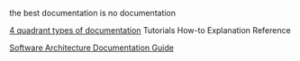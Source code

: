 the best documentation is no documentation

[4 quadrant types of documentation](https://documentation.divio.com/)
Tutorials
How-to
Explanation
Reference

[Software Architecture Documentation Guide](https://www.workingsoftware.dev/software-architecture-documentation-the-ultimate-guide/?utm_source=hackernewsletter&utm_medium=email&utm_term=code)